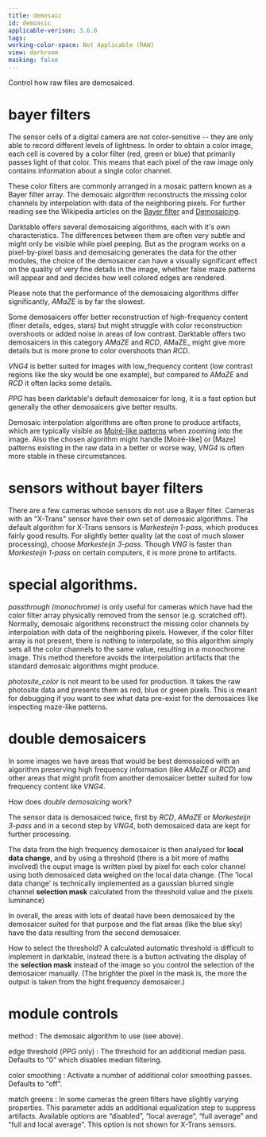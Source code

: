 ```yaml
---
title: demosaic
id: demoasic
applicable-verison: 3.6.0
tags: 
working-color-space: Not Applicable (RAW) 
view: darkroom
masking: false
---
```


Control how raw files are demosaiced.

# bayer filters
The sensor cells of a digital camera are not color-sensitive -- they are only able to record different levels of lightness. In order to obtain a color image, each cell is covered by a color filter
(red, green or blue) that primarily passes light of that color.
This means that each pixel of the raw image only contains information about a single color channel. 

These color filters are commonly arranged in a mosaic pattern known as a Bayer filter array. The demosaic algorithm reconstructs the missing color channels by interpolation with data of the neighboring pixels.
For further reading see the Wikipedia articles on the [Bayer filter](http://en.wikipedia.org/wiki/Bayer_filter) and [Demosaicing](https://en.wikipedia.org/wiki/Demosaicing).

Darktable offers several demosaicing algorithms, each with it's own characteristics. The differences between them are often very subtle and might only be visible while pixel peeping.
But as the program works on a pixel-by-pixel basis and demosaicing generates the data for the other modules, the choice of the demosaicer can have a visually significant effect on
the quality of very fine details in the image, whether false maze patterns will appear and and decides how well colored edges are rendered.

Please note that the performance of the demosaicing algorithms differ significantly, _AMaZE_ is by far the slowest.

Some demosaicers offer better reconstruction of high-frequency content (finer details, edges, stars) but might struggle with color reconstruction overshoots or added noise in areas of low contrast.
Darktable offers two demosaicers in this category _AMaZE_ and _RCD_, AMaZE_ might give more details but is more prone to color overshoots than _RCD_.

_VNG4_ is better suited for images with low_frequency content (low contrast regions like the sky would be one example), but compared to _AMaZE_ and _RCD_ it often lacks some details.

_PPG_ has been darktable's default demosaicer for long, it is a fast option but generally the other demosaicers give better results.
  
Demosaic interpolation algorithms are often prone to produce artifacts, which are typically visible as [Moiré-like patterns](https://en.wikipedia.org/wiki/Moir%C3%A9_pattern) when zooming into the image.
Also the chosen algorithm might handle [Moiré-like] or [Maze] patterns existing in the raw data in a better or worse way, _VNG4_ is often more stable in these circumstances. 

# sensors without bayer filters
There are a few cameras whose sensors do not use a Bayer filter. Cameras with an "X-Trans" sensor have their own set of demosaic algorithms. The default algorithm for X-Trans sensors is _Markesteijn 1-pass_, which produces fairly good results.
For slightly better quality (at the cost of much slower processing), choose _Markesteijn 3-pass_. Though _VNG_ is faster than _Markesteijn 1-pass_ on certain computers, it is more prone to artifacts.

# special algorithms.

_passthrough (monochrome)_ is only useful for cameras which have had the color filter array physically removed from the sensor (e.g. scratched off).
Normally, demosaic algorithms reconstruct the missing color channels by interpolation with data of the neighboring pixels.
However, if the color filter array is not present, there is nothing to interpolate, so this algorithm simply sets all the color channels to the same value, resulting in a monochrome image.
This method therefore avoids the interpolation artifacts that the standard demosaic algorithms might produce.

_photosite_color_ is not meant to be used for production. It takes the raw photosite data and presents them as red, blue or green pixels. This is meant for debugging if you want to see what
data pre-exist for the demosaices like inspecting maze-like patterns. 

# double demosaicers
In some images we have areas that would be best demosaiced with an algorithm preserving high frequency information (like _AMaZE_ or _RCD_)
and other areas that might profit from another demosaicer better suited for low frequency content like _VNG4_.

How does _double demosaicing_ work?

The sensor data is demosaiced twice, first by _RCD_, _AMaZE_ or _Markesteijn 3-pass_ and in a second step by _VNG4_, both demosaiced data are kept for further processing.

The data from the high frequency demosaicer is then analysed for **local data change**, and by using a threshold (there is a bit more of maths involved) the ouput image is written pixel by pixel
for each color channel using both demosaiced data weighed on the local data change. (The 'local data change' is technically implemented as a gaussian blurred single channel **selection mask** calculated from
the threshold value and the pixels luminance)

In overall, the areas with lots of deatail have been demosaiced by the demosaicer suited for that purpose and the flat areas (like the blue sky) have the data resulting from the second demosaicer. 

How to select the threshold?
A calculated automatic threshold is difficult to implement in darktable, instead there is a button activating the display of the **selection mask** instead of the image so you control the selection
of the demosaicer manually. (The brighter the pixel in the mask is, the more the output is taken from the hight frequency demosaicer.)


# module controls

method
: The demosaic algorithm to use (see above).

edge threshold (_PPG_ only)
: The threshold for an additional median pass. Defaults to “0” which disables median filtering.

color smoothing
: Activate a number of additional color smoothing passes. Defaults to “off”.

match greens
: In some cameras the green filters have slightly varying properties. This parameter adds an additional equalization step to suppress artifacts. Available options are “disabled”, “local average”, “full average” and “full and local average”. This option is not shown for X-Trans sensors.
